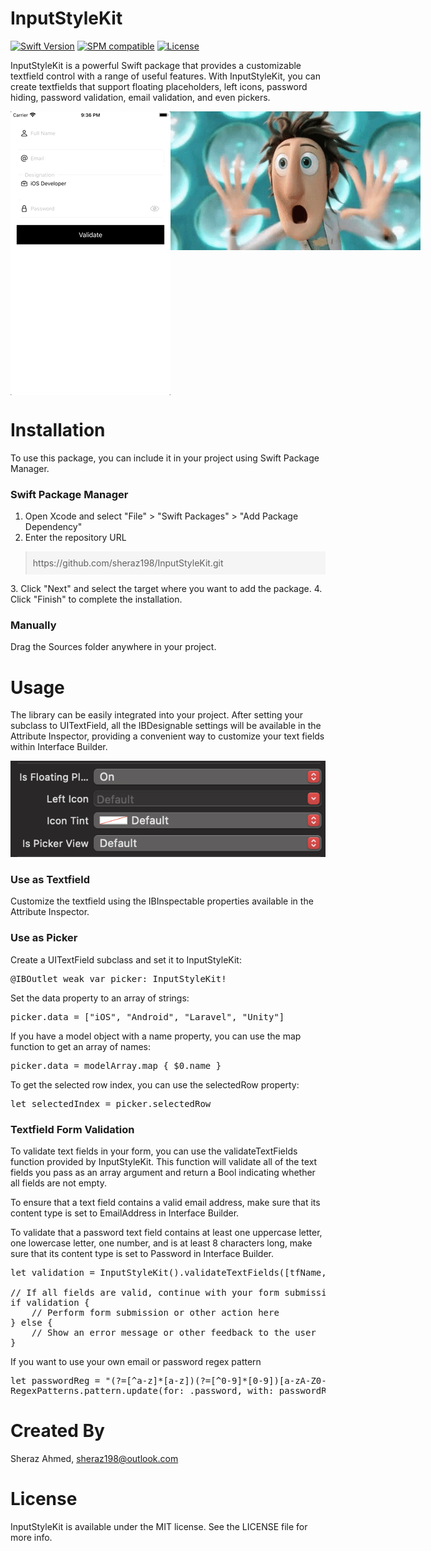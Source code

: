 # InputStyleKit


 [![Swift Version](https://img.shields.io/badge/swift-5.5-orange.svg)](https://swift.org/)
 [![SPM compatible](https://img.shields.io/badge/SPM-compatible-orange.svg)](https://swift.org/package-manager/)
 [![License](https://img.shields.io/badge/License-MIT-blue.svg)](https://opensource.org/licenses/MIT)

InputStyleKit is a powerful Swift package that provides a customizable textfield control with a range of useful features. With InputStyleKit, you can create textfields that support floating placeholders, left icons, password hiding, password validation, email validation, and even pickers.

<div style="display: flex; justify-content: space-around; align-items: flex-start;">
  <img src="https://raw.githubusercontent.com/sheraz198/InputStyleKit/main/ScreenShots/Demo.gif" width="400" />
  <img src="https://raw.githubusercontent.com/sheraz198/InputStyleKit/main/ScreenShots/Wow.gif" width="400" />
</div>


# Installation

To use this package, you can include it in your project using Swift Package Manager.

### Swift Package Manager

1. Open Xcode and select "File" > "Swift Packages" > "Add Package Dependency"
2. Enter the repository URL
<blockquote style="background-color: #F5F5F5; padding: 10px;">
https://github.com/sheraz198/InputStyleKit.git
</blockquote>
3. Click "Next" and select the target where you want to add the package.
4. Click "Finish" to complete the installation.

### Manually

Drag the Sources folder anywhere in your project.

# Usage



The library can be easily integrated into your project. After setting your subclass to UITextField, all the IBDesignable settings will be available in the Attribute Inspector, providing a convenient way to customize your text fields within Interface Builder.

![Usage](https://raw.githubusercontent.com/sheraz198/InputStyleKit/main/ScreenShots/Usage.png)

### Use as Textfield
Customize the textfield using the IBInspectable properties available in the Attribute Inspector.

### Use as Picker
Create a UITextField subclass and set it to InputStyleKit:
<pre>
@IBOutlet weak var picker: InputStyleKit!
</pre>

Set the data property to an array of strings:
<pre>
picker.data = ["iOS", "Android", "Laravel", "Unity"]
</pre>

If you have a model object with a name property, you can use the map function to get an array of names:
<pre>
picker.data = modelArray.map { $0.name }
</pre>

To get the selected row index, you can use the selectedRow property:
<pre>
let selectedIndex = picker.selectedRow
</pre>


### Textfield Form Validation

To validate text fields in your form, you can use the validateTextFields function provided by InputStyleKit. This function will validate all of the text fields you pass as an array argument and return a Bool indicating whether all fields are not empty.

To ensure that a text field contains a valid email address, make sure that its content type is set to EmailAddress in Interface Builder.

To validate that a password text field contains at least one uppercase letter, one lowercase letter, one number, and is at least 8 characters long, make sure that its content type is set to Password in Interface Builder.
<pre>
let validation = InputStyleKit().validateTextFields([tfName, tfEmail, tfPassword])

// If all fields are valid, continue with your form submission or other action
if validation {
    // Perform form submission or other action here
} else {
    // Show an error message or other feedback to the user
}
</pre>


If you want to use your own email or password regex pattern
<pre>
let passwordReg = "(?=[^a-z]*[a-z])(?=[^0-9]*[0-9])[a-zA-Z0-9!@#$%^&*]{8,}"
RegexPatterns.pattern.update(for: .password, with: passwordReg)
</pre>

# Created By
Sheraz Ahmed, sheraz198@outlook.com


# License
InputStyleKit is available under the MIT license. See the LICENSE file for more info.
